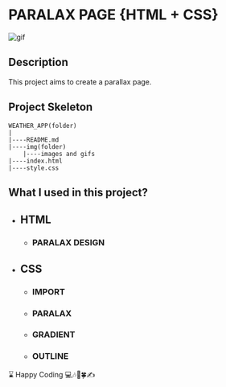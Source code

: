# PARALAX PAGE {HTML + CSS}

![gif](./img/parallax_page.gif)

## Description
This project aims to create a parallax page.

## Project Skeleton 
```
WEATHER_APP(folder)
|
|----README.md
|----img(folder)
    |----images and gifs
|----index.html
|----style.css
```

## What I used in this project?

- ## HTML
  - ### PARALAX DESIGN
- ## CSS
  - ### IMPORT
  - ### PARALAX
  - ### GRADIENT
  - ### OUTLINE


<left> ⌛ Happy Coding  💻🎶🍕🍀✍ </left>